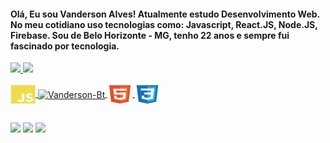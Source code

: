 #### Olá, Eu sou Vanderson Alves! Atualmente estudo Desenvolvimento Web. No meu cotidiano uso tecnologias como: Javascript, React.JS, Node.JS, Firebase. Sou de Belo Horizonte - MG, tenho 22 anos e sempre fui fascinado por tecnologia.

<div align="left">
  <a href="https://github.com/vanderson-alves">
  <img height="180em" src="https://github-readme-stats.vercel.app/api?username=vanderson-alves&show_icons=true&theme=dark&include_all_commits=true&count_private=true"/>
  <img height="180em" src="https://github-readme-stats.vercel.app/api/top-langs/?username=vanderson-alves&layout=compact&langs_count=7&theme=dark"/>
</div>
<div style="display: inline_block"><br>
  <img align="center" alt="Vanderson-Js" height="30" width="40" src="https://raw.githubusercontent.com/devicons/devicon/master/icons/javascript/javascript-plain.svg">
  <img align="center" alt="Vanderson-Bt" height="30" width="40" src="https://raw.githubusercontent.com/jmnote/z-icons/master/svg/bootstrap.svg">
  <img align="center" alt="Vanderson-HTML" height="30" width="40" src="https://raw.githubusercontent.com/devicons/devicon/master/icons/html5/html5-original.svg">
  <img align="center" alt="Vanderson-CSS" height="30" width="40" src="https://raw.githubusercontent.com/devicons/devicon/master/icons/css3/css3-original.svg">
</div>
  
##
<div>
   <a href="https://www.linkedin.com/in/vanderson-alves-b0387a168/" target="_blank"><img src="https://img.shields.io/badge/-LinkedIn-%230077B5?style=for-the-badge&logo=linkedin&logoColor=white" target="_blank"></a> 
  <a href = "mailto:v.alves123951@gmail.com"><img src="https://img.shields.io/badge/-Gmail-%23333?style=for-the-badge&logo=gmail&logoColor=white" target="_blank"></a>
  <a href="https://instagram.com/van_alves7" target="_blank"><img src="https://img.shields.io/badge/-Instagram-%23E4405F?style=for-the-badge&logo=instagram&logoColor=white" target="_blank"></a> 
</div>
  
 
